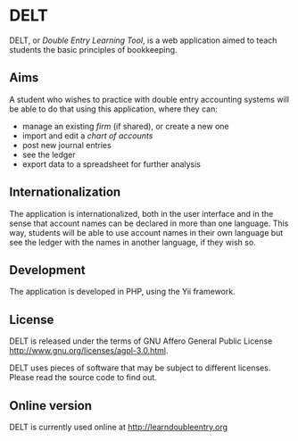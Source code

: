 # DELT

DELT, or *Double Entry Learning Tool*, is a web application aimed to
teach students the basic principles of bookkeeping.

## Aims

A student who wishes to practice with double entry accounting systems
will be able to do that using this application, where they can:

- manage an existing *firm* (if shared), or create a new one
- import and edit a *chart of accounts*
- post new journal entries
- see the ledger
- export data to a spreadsheet for further analysis

## Internationalization

The application is internationalized, both in the user interface and in
the sense that account names can be declared in more than one language.
This way, students will be able to use account names in their own
language but see the ledger with the names in another language, if they
wish so.

## Development

The application is developed in PHP, using the Yii framework. 

## License

DELT is released under the terms of GNU Affero General Public License
http://www.gnu.org/licenses/agpl-3.0.html.

DELT uses pieces of software that may be subject to different licenses.
Please read the source code to find out.

## Online version

DELT is currently used online at http://learndoubleentry.org
